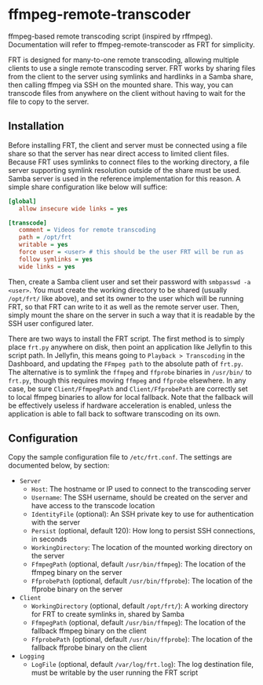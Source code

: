 # ffmpeg-remote-transcoder

ffmpeg-based remote transcoding script (inspired by rffmpeg). Documentation will refer to ffmpeg-remote-transcoder as FRT for simplicity.

FRT is designed for many-to-one remote transcoding, allowing multiple clients to use a single remote transcoding server. FRT works by sharing files from the client to the server using symlinks and hardlinks in a Samba share, then calling ffmpeg via SSH on the mounted share. This way, you can transcode files from anywhere on the client without having to wait for the file to copy to the server.

## Installation

Before installing FRT, the client and server must be connected using a file share so that the server has near direct access to limited client files. Because FRT uses symlinks to connect files to the working directory, a file server supporting symlink resolution outside of the share must be used. Samba server is used in the reference implementation for this reason. A simple share configuration like below will suffice:

```ini
[global]
   allow insecure wide links = yes

[transcode]
   comment = Videos for remote transcoding
   path = /opt/frt
   writable = yes
   force user = <user> # this should be the user FRT will be run as
   follow symlinks = yes
   wide links = yes
```

Then, create a Samba client user and set their password with `smbpasswd -a <user>`. You must create the working directory to be shared (usually `/opt/frt/` like above), and set its owner to the user which will be running FRT, so that FRT can write to it as well as the remote server user. Then, simply mount the share on the server in such a way that it is readable by the SSH user configured later.

There are two ways to install the FRT script. The first method is to simply place `frt.py` anywhere on disk, then point an application like Jellyfin to this script path. In Jellyfin, this means going to `Playback > Transcoding` in the Dashboard, and updating the `FFmpeg path` to the absolute path of `frt.py`. The alternative is to symlink the `ffmpeg` and `ffprobe` binaries in `/usr/bin/` to `frt.py`, though this requires moving `ffmpeg` and `ffprobe` elsewhere. In any case, be sure `Client/FfmpegPath` and `Client/FfprobePath` are correctly set to local ffmpeg binaries to allow for local fallback. Note that the fallback will be effectively useless if hardware acceleration is enabled, unless the application is able to fall back to software transcoding on its own.

## Configuration

Copy the sample configuration file to `/etc/frt.conf`. The settings are documented below, by section:

* `Server`
    * `Host`: The hostname or IP used to connect to the transcoding server
    * `Username`: The SSH username, should be created on the server and have access to the transcode location
    * `IdentityFile` (optional): An SSH private key to use for authentication with the server
    * `Persist` (optional, default 120): How long to persist SSH connections, in seconds
    * `WorkingDirectory`: The location of the mounted working directory on the server
    * `FfmpegPath` (optional, default `/usr/bin/ffmpeg`): The location of the ffmpeg binary on the server
    * `FfprobePath` (optional, default `/usr/bin/ffprobe`): The location of the ffprobe binary on the server
* `Client`
    * `WorkingDirectory` (optional, default `/opt/frt/`): A working directory for FRT to create symlinks in, shared by Samba
    * `FfmpegPath` (optional, default `/usr/bin/ffmpeg`): The location of the fallback ffmpeg binary on the client
    * `FfprobePath` (optional, default `/usr/bin/ffprobe`): The location of the fallback ffprobe binary on the client
* `Logging`
    * `LogFile` (optional, default `/var/log/frt.log`): The log destination file, must be writable by the user running the FRT script